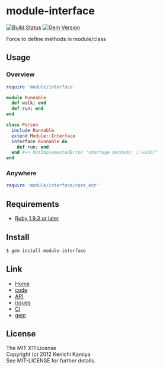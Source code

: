 module-interface
=================

[![Build Status](https://secure.travis-ci.org/kachick/module-interface.png)](http://travis-ci.org/kachick/module-interface)
[![Gem Version](https://badge.fury.io/rb/module-interface.png)](http://badge.fury.io/rb/module-interface)

Force to define methods in module/class

Usage
-----

### Overview

```ruby
require 'module/interface'

module Runnable
  def walk; end
  def run; end
end

class Person
  include Runnable
  extend Module::Interface
  interface Runnable do
    def run; end
  end #=> NotImplementedError "shortage methods: [:walk]"
end
```

### Anywhere

```ruby
require 'module/interface/core_ext'
```

Requirements
------------

* [Ruby 1.9.3 or later](http://travis-ci.org/#!/kachick/module-interface)

Install
-------

```bash
$ gem install module-interface
```

Link
----

* [Home](http://kachick.github.com/module-interface)
* [code](https://github.com/kachick/module-interface)
* [API](http://kachick.github.com/module-interface/yard/frames.html)
* [issues](https://github.com/kachick/module-interface/issues)
* [CI](http://travis-ci.org/#!/kachick/module-interface)
* [gem](https://rubygems.org/gems/module-interface)

License
-------

The MIT X11 License  
Copyright (c) 2012 Kenichi Kamiya  
See MIT-LICENSE for further details.
